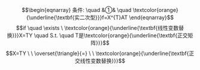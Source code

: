 $$\begin{eqnarray}
条件: \quad
&①& \quad \textcolor{orange}{\underline{\textbf{实二次型}}}f=X^{T}AT 
\end{eqnarray}$$
$$if \quad \exists \ \textcolor{orange}{\underline{\textbf{线性变数替换}}}X=TY \quad S.t. \quad T是\textcolor{orange}{\underline{\textbf{正交矩阵}}}$$
$$X=TY  \ \  \overset{\triangle}{=} \ \ \textcolor{orange}{\underline{\textbf{正交线性变数替换}}}$$